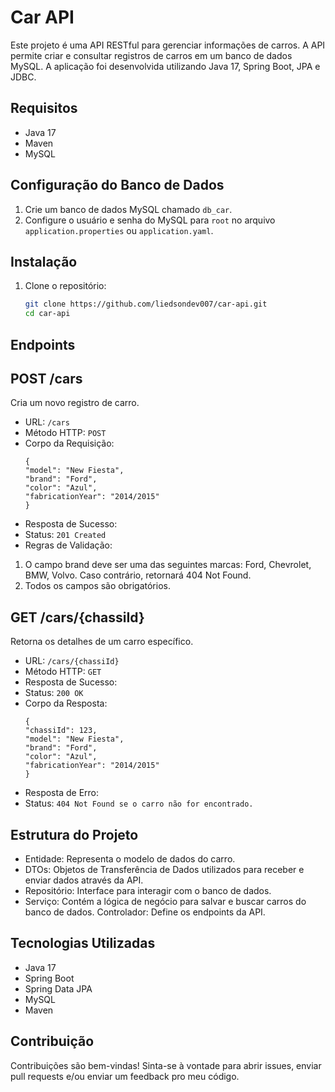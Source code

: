 # Car API

Este projeto é uma API RESTful para gerenciar informações de carros. A API permite criar e consultar registros de carros em um banco de dados MySQL. A aplicação foi desenvolvida utilizando Java 17, Spring Boot, JPA e JDBC.

## Requisitos

- Java 17
- Maven
- MySQL

## Configuração do Banco de Dados

1. Crie um banco de dados MySQL chamado `db_car`.
2. Configure o usuário e senha do MySQL para `root` no arquivo `application.properties` ou `application.yaml`.

## Instalação

1. Clone o repositório:
   ```sh
   git clone https://github.com/liedsondev007/car-api.git
   cd car-api

## Endpoints
## POST /cars
Cria um novo registro de carro.

- URL: `/cars`
- Método HTTP: `POST`
- Corpo da Requisição:
  ```
  {
  "model": "New Fiesta",
  "brand": "Ford",
  "color": "Azul",
  "fabricationYear": "2014/2015"
  }
  
- Resposta de Sucesso:
 - Status: `201 Created`
- Regras de Validação:
1. O campo brand deve ser uma das seguintes marcas: Ford, Chevrolet, BMW, Volvo. Caso contrário, retornará 404 Not Found.
2. Todos os campos são obrigatórios.

## GET /cars/{chassiId}
Retorna os detalhes de um carro específico.

- URL: `/cars/{chassiId}`
- Método HTTP: `GET`
- Resposta de Sucesso:
 - Status: `200 OK`
- Corpo da Resposta:
   ```
   {
   "chassiId": 123,
   "model": "New Fiesta",
   "brand": "Ford",
   "color": "Azul",
   "fabricationYear": "2014/2015"
   }
- Resposta de Erro:
- Status: `404 Not Found se o carro não for encontrado.`

## Estrutura do Projeto
- Entidade: Representa o modelo de dados do carro.
- DTOs: Objetos de Transferência de Dados utilizados para receber e enviar dados através da API.
- Repositório: Interface para interagir com o banco de dados.
- Serviço: Contém a lógica de negócio para salvar e buscar carros do banco de dados.
Controlador: Define os endpoints da API.

## Tecnologias Utilizadas
- Java 17
- Spring Boot
- Spring Data JPA
- MySQL
- Maven

## Contribuição
Contribuições são bem-vindas! Sinta-se à vontade para abrir issues, enviar pull requests e/ou enviar um feedback pro meu código.